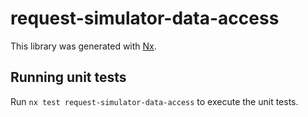 # request-simulator-data-access

This library was generated with [Nx](https://nx.dev).

## Running unit tests

Run `nx test request-simulator-data-access` to execute the unit tests.
